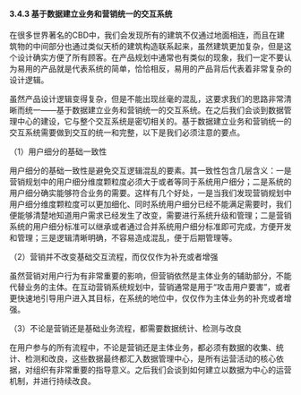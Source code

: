 #### 3.4.3 基于数据建立业务和营销统一的交互系统

在很多世界著名的CBD中，我们会发现所有的建筑不仅通过地面相连，而且在建筑物的中间部分也通过类似天桥的建筑构造联系起来，虽然建筑更加复杂，但是这个设计确实方便了所有顾客。在产品规划中通常也有类似的现象，我们一定不要认为易用的产品就是代表系统的简单，恰恰相反，易用的产品背后代表着非常复杂的设计逻辑。

虽然产品设计逻辑变得复杂，但是不能出现丝毫的混乱，这要求我们的思路非常清晰而统一——基于数据建立业务和营销统一的交互系统。在之后我们会谈到数据管理中心的建设，它与整个交互系统是密切相关的。基于数据建立业务和营销统一的交互系统需要做到交互的统一和完整，以下是我们必须注意的要点。

（1）用户细分的基础一致性

用户细分的基础一致性是避免交互逻辑混乱的要素。其一致性包含几层含义：一是营销规划中的用户细分维度颗粒度必须大于或者等同于系统用户细分；二是系统的用户细分确实能够符合业务的需要。这样有几个好处，一是当我们发现营销规划中用户细分维度颗粒度可以更加细化、同时系统用户细分已经不能满足需要时，我们便能够清楚地知道用户需求已经发生了改变，需要进行系统升级和管理；二是营销系统的用户细分标准可以继承或者通过合并系统用户细分标准即可完成，方便开发和管理；三是逻辑清晰明确，不容易造成混乱，便于后期管理等。

（2）营销并不改变基础交互流程，而仅仅作为补充或者增强

虽然营销对用户行为有非常重要的影响，但营销依然是主体业务的辅助部分，不能代替业务的主体。在互动营销系统规划中，营销通常是用于“攻击用户要害”，或者更快速地引导用户进入其目标，在系统的地位中，仅仅作为主体业务的补充或者增强。

（3）不论是营销还是基础业务流程，都需要数据统计、检测与改良

在用户参与的所有流程中，不论是营销还是主体业务，都必须有数据的收集、统计、检测和改良，这些数据最终都汇入数据管理中心，是所有运营活动的核心依据，对组织有非常重要的指导意义。之后我们会谈到如何建立以数据为中心的运营机制，并进行持续改良。
